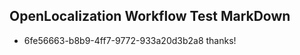 ## OpenLocalization Workflow Test MarkDown
* 6fe56663-b8b9-4ff7-9772-933a20d3b2a8 thanks!

<!--HONumber=Aug16_HO3-->


